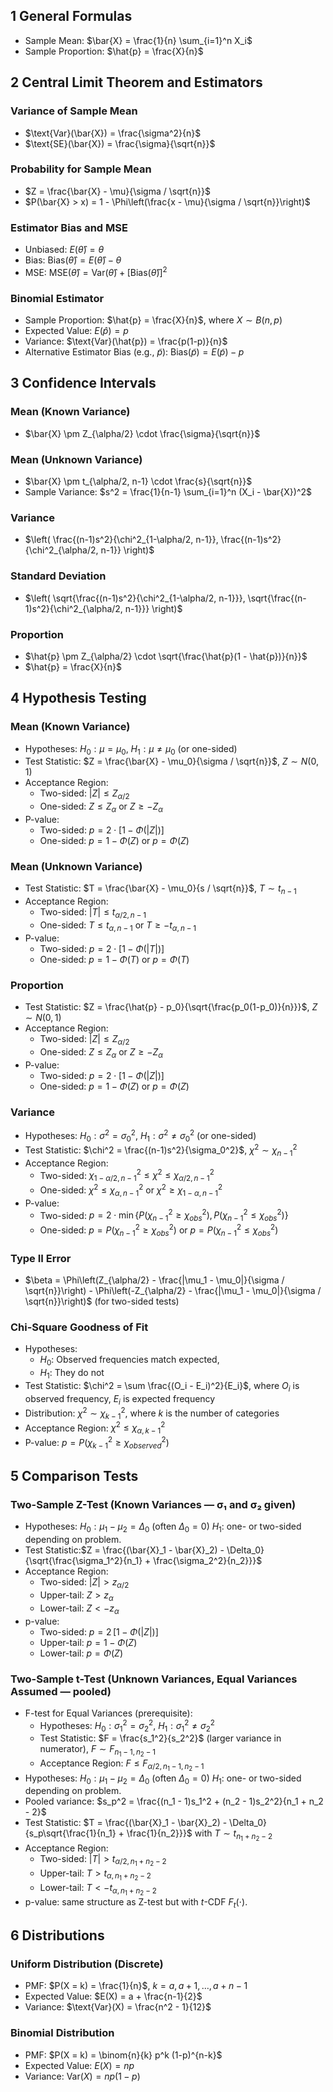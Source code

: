 ## 1 General Formulas

- Sample Mean: $\bar{X} = \frac{1}{n} \sum_{i=1}^n X_i$
- Sample Proportion: $\hat{p} = \frac{X}{n}$

## 2 Central Limit Theorem and Estimators

### Variance of Sample Mean

- $\text{Var}(\bar{X}) = \frac{\sigma^2}{n}$
- $\text{SE}(\bar{X}) = \frac{\sigma}{\sqrt{n}}$

### Probability for Sample Mean

- $Z = \frac{\bar{X} - \mu}{\sigma / \sqrt{n}}$
- $P(\bar{X} > x) = 1 - \Phi\left(\frac{x - \mu}{\sigma / \sqrt{n}}\right)$

### Estimator Bias and MSE

- Unbiased: $E(\hat{\theta}) = \theta$
- Bias: $\text{Bias}(\hat{\theta}) = E(\hat{\theta}) - \theta$
- MSE: $\text{MSE}(\hat{\theta}) = \text{Var}(\hat{\theta}) + [\text{Bias}(\hat{\theta})]^2$

### Binomial Estimator

- Sample Proportion: $\hat{p} = \frac{X}{n}$, where $X \sim B(n, p)$
- Expected Value: $E(\hat{p}) = p$
- Variance: $\text{Var}(\hat{p}) = \frac{p(1-p)}{n}$
- Alternative Estimator Bias (e.g., $\tilde{p}$): $\text{Bias}(\tilde{p}) = E(\tilde{p}) - p$

## 3 Confidence Intervals

### Mean (Known Variance)

- $\bar{X} \pm Z_{\alpha/2} \cdot \frac{\sigma}{\sqrt{n}}$

### Mean (Unknown Variance)

- $\bar{X} \pm t_{\alpha/2, n-1} \cdot \frac{s}{\sqrt{n}}$
- Sample Variance: $s^2 = \frac{1}{n-1} \sum_{i=1}^n (X_i - \bar{X})^2$

### Variance

- $\left( \frac{(n-1)s^2}{\chi^2_{1-\alpha/2, n-1}}, \frac{(n-1)s^2}{\chi^2_{\alpha/2, n-1}} \right)$

### Standard Deviation

- $\left( \sqrt{\frac{(n-1)s^2}{\chi^2_{1-\alpha/2, n-1}}}, \sqrt{\frac{(n-1)s^2}{\chi^2_{\alpha/2, n-1}}} \right)$

### Proportion

- $\hat{p} \pm Z_{\alpha/2} \cdot \sqrt{\frac{\hat{p}(1 - \hat{p})}{n}}$
- $\hat{p} = \frac{X}{n}$

## 4 Hypothesis Testing

### Mean (Known Variance)

- Hypotheses: $H_0: \mu = \mu_0$, $H_1: \mu \neq \mu_0$ (or one-sided)
- Test Statistic: $Z = \frac{\bar{X} - \mu_0}{\sigma / \sqrt{n}}$, $Z \sim N(0,1)$
- Acceptance Region:
  - Two-sided: $|Z| \leq Z_{\alpha/2}$
  - One-sided: $Z \leq Z_{\alpha}$ or $Z \geq -Z_{\alpha}$
- P-value:
  - Two-sided: $p = 2 \cdot [1 - \Phi(|Z|)]$
  - One-sided: $p = 1 - \Phi(Z)$ or $p = \Phi(Z)$

### Mean (Unknown Variance)

- Test Statistic: $T = \frac{\bar{X} - \mu_0}{s / \sqrt{n}}$, $T \sim t_{n-1}$
- Acceptance Region:
  - Two-sided: $|T| \leq t_{\alpha/2, n-1}$
  - One-sided: $T \leq t_{\alpha, n-1}$ or $T \geq -t_{\alpha, n-1}$
- P-value:
  - Two-sided: $p = 2 \cdot [1 - \Phi(|T|)]$
  - One-sided: $p = 1 - \Phi(T)$ or $p = \Phi(T)$

### Proportion

- Test Statistic: $Z = \frac{\hat{p} - p_0}{\sqrt{\frac{p_0(1-p_0)}{n}}}$, $Z \sim N(0,1)$
- Acceptance Region:
  - Two-sided: $|Z| \leq Z_{\alpha/2}$
  - One-sided: $Z \leq Z_{\alpha}$ or $Z \geq -Z_{\alpha}$
- P-value:
  - Two-sided: $p = 2 \cdot [1 - \Phi(|Z|)]$
  - One-sided: $p = 1 - \Phi(Z)$ or $p = \Phi(Z)$

### Variance

- Hypotheses: $H_0: \sigma^2 = \sigma_0^2$, $H_1: \sigma^2 \neq \sigma_0^2$ (or one-sided)
- Test Statistic: $\chi^2 = \frac{(n-1)s^2}{\sigma_0^2}$, $\chi^2 \sim \chi^2_{n-1}$
- Acceptance Region:
  - Two-sided: $\chi^2_{1-\alpha/2, n-1} \leq \chi^2 \leq \chi^2_{\alpha/2, n-1}$
  - One-sided: $\chi^2 \leq \chi^2_{\alpha, n-1}$ or $\chi^2 \geq \chi^2_{1-\alpha, n-1}$
- P-value:
  - Two-sided: $p = 2 \cdot \min\{P(\chi^2_{n-1} \geq \chi^2_{obs}), P(\chi^2_{n-1} \leq \chi^2_{obs})\}$
  - One-sided: $p = P(\chi^2_{n-1} \geq \chi^2_{obs})$ or $p = P(\chi^2_{n-1} \leq \chi^2_{obs})$

### Type II Error

- $\beta = \Phi\left(Z_{\alpha/2} - \frac{|\mu_1 - \mu_0|}{\sigma / \sqrt{n}}\right) - \Phi\left(-Z_{\alpha/2} - \frac{|\mu_1 - \mu_0|}{\sigma / \sqrt{n}}\right)$ (for two-sided tests)

### Chi-Square Goodness of Fit

- Hypotheses: 
	- $H_0$: Observed frequencies match expected, 
	- $H_1$: They do not
- Test Statistic: $\chi^2 = \sum \frac{(O_i - E_i)^2}{E_i}$, where $O_i$ is observed frequency, $E_i$ is expected frequency
- Distribution: $\chi^2 \sim \chi^2_{k-1}$, where $k$ is the number of categories
- Acceptance Region: $\chi^2 \leq \chi^2_{\alpha, k-1}$
- P-value: $p = P(\chi^2_{k-1} \geq \chi^2_{observed})$

## 5 Comparison Tests

### Two-Sample Z-Test (Known Variances — σ₁ and σ₂ given)

- Hypotheses:
  $H_0: \mu_1 - \mu_2 = \Delta_0$ (often $\Delta_0 = 0$)
  $H_1:$ one- or two-sided depending on problem.
- Test Statistic:$Z = \frac{(\bar{X}_1 - \bar{X}_2) - \Delta_0}{\sqrt{\frac{\sigma_1^2}{n_1} + \frac{\sigma_2^2}{n_2}}}$
- Acceptance Region:
  - Two-sided: $|Z| > z_{\alpha/2}$
  - Upper-tail: $Z > z_{\alpha}$
  - Lower-tail: $Z < -z_{\alpha}$
- p-value:
  - Two-sided: $p = 2\,[1 - \Phi(|Z|)]$
  - Upper-tail: $p = 1 - \Phi(Z)$
  - Lower-tail: $p = \Phi(Z)$

### Two-Sample t-Test (Unknown Variances, Equal Variances Assumed — pooled)

- F-test for Equal Variances (prerequisite):
  - Hypotheses: $H_0: \sigma_1^2 = \sigma_2^2$, $H_1: \sigma_1^2 \neq \sigma_2^2$
  - Test Statistic: $F = \frac{s_1^2}{s_2^2}$ (larger variance in numerator), $F \sim F_{n_1-1, n_2-1}$
  - Acceptance Region: $F \leq F_{\alpha/2, n_1-1, n_2-1}$
- Hypotheses:
  $H_0: \mu_1 - \mu_2 = \Delta_0$ (often $\Delta_0 = 0$)
  $H_1:$ one- or two-sided depending on problem.
- Pooled variance: $s_p^2 = \frac{(n_1 - 1)s_1^2 + (n_2 - 1)s_2^2}{n_1 + n_2 - 2}$
- Test Statistic: $T = \frac{(\bar{X}_1 - \bar{X}_2) - \Delta_0}{s_p\sqrt{\frac{1}{n_1} + \frac{1}{n_2}}}$ with $T \sim t_{n_1 + n_2 - 2}$
- Acceptance Region:
  - Two-sided: $|T| > t_{\alpha/2,\,n_1+n_2-2}$
  - Upper-tail: $T > t_{\alpha,\,n_1+n_2-2}$
  - Lower-tail: $T < -t_{\alpha,\,n_1+n_2-2}$
- p-value: same structure as Z-test but with $t$-CDF $F_t(\cdot)$.

## 6 Distributions

### Uniform Distribution (Discrete)

- PMF: $P(X = k) = \frac{1}{n}$, $k = a, a+1, \ldots, a+n-1$
- Expected Value: $E(X) = a + \frac{n-1}{2}$
- Variance: $\text{Var}(X) = \frac{n^2 - 1}{12}$

### Binomial Distribution

- PMF: $P(X = k) = \binom{n}{k} p^k (1-p)^{n-k}$
- Expected Value: $E(X) = np$
- Variance: $\text{Var}(X) = np(1-p)$
